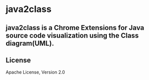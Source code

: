 # java2class
## java2class is a Chrome Extensions for Java source code visualization using the Class diagram(UML).

## License
Apache License, Version 2.0